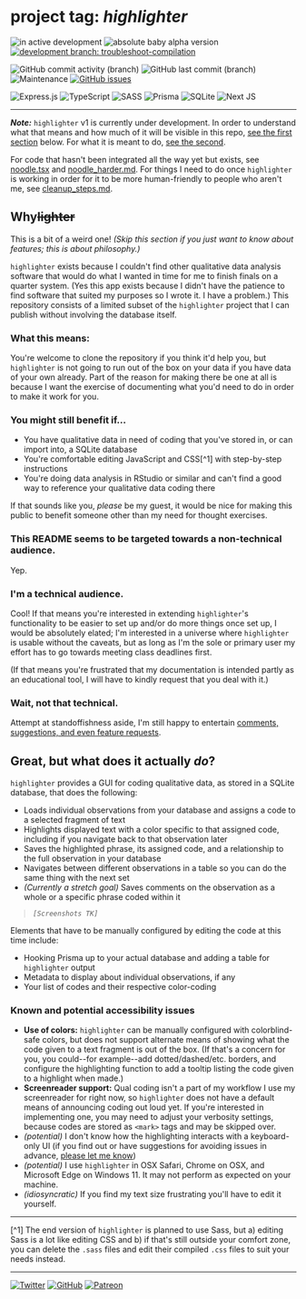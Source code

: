 # project tag: *highlighter*

![in active development](https://img.shields.io/badge/status%3A-in%20development-orange?style=for-the-badge) ![absolute baby alpha version](https://img.shields.io/badge/version%3A-0.0.1--alpha-red?style=for-the-badge) [![development branch: troubleshoot-compilation](https://img.shields.io/badge/development%20branch%3A-troubleshoot--compilation-blueviolet?style=for-the-badge)](https://github.com/cyrusae/highlighter-public/tree/troubleshoot-compilation)

![GitHub commit activity (branch)](https://img.shields.io/github/commit-activity/w/cyrusae/highlighter-public/troubleshoot-compilation?style=for-the-badge) ![GitHub last commit (branch)](https://img.shields.io/github/last-commit/cyrusae/highlighter-public/troubleshoot-compilation?style=for-the-badge) ![Maintenance](https://img.shields.io/maintenance/yes/2022?style=for-the-badge) [![GitHub issues](https://img.shields.io/github/issues/cyrusae/highlighter-public?style=for-the-badge)](https://github.com/cyrusae/highlighter-public/issues)

![Express.js](https://img.shields.io/badge/express.js-%23404d59.svg?style=flat-square&logo=express&logoColor=%2361DAFB) ![TypeScript](https://img.shields.io/badge/typescript-%23007ACC.svg?style=flat-square&logo=typescript&logoColor=white) ![SASS](https://img.shields.io/badge/SASS-hotpink.svg?style=flat-square&logo=SASS&logoColor=white) ![Prisma](https://img.shields.io/badge/Prisma-3982CE?style=flat-square&logo=Prisma&logoColor=white) ![SQLite](https://img.shields.io/badge/sqlite-%2307405e.svg?style=flat-square&logo=sqlite&logoColor=white) ![Next JS](https://img.shields.io/badge/Next-black?style=flat-square&logo=next.js&logoColor=white)

---

***Note:*** `highlighter` v1 is currently under development. In order to understand what that means and how much of it will be visible in this repo, [see the first section](#whylighter) below. For what it is meant to do, [see the second](#great-but-what-does-it-actually-do).

For code that hasn't been integrated all the way yet but exists, see [noodle.tsx](noodle.tsx) and [noodle_harder.md](noodle_harder.md). For things I need to do once `highlighter` is working in order for it to be more human-friendly to people who aren't me, see [cleanup_steps.md](cleanup_steps.md).

## Why~~lighter~~ 

This is a bit of a weird one! *(Skip this section if you just want to know about features; this is about philosophy.)*

`highlighter` exists because I couldn't find other qualitative data analysis software that would do what I wanted in time for me to finish finals on a quarter system. (Yes this app exists because I didn't have the patience to find software that suited my purposes so I wrote it. I have a problem.) This repository consists of a limited subset of the `highlighter` project that I can publish without involving the database itself.

### What this means:
You're welcome to clone the repository if you think it'd help you, but `highlighter` is not going to run out of the box on your data if you have data of your own already. Part of the reason for making there be one at all is because I want the exercise of documenting what you'd need to do in order to make it work for you.

### You might still benefit if...
- You have qualitative data in need of coding that you've stored in, or can import into, a SQLite database
- You're comfortable editing JavaScript and CSS[^1] with step-by-step instructions 
- You're doing data analysis in RStudio or similar and can't find a good way to reference your qualitative data coding there 

If that sounds like you, *please* be my guest, it would be nice for making this public to benefit someone other than my need for thought exercises.

### This README seems to be targeted towards a non-technical audience.
Yep.

### I'm a technical audience.
Cool! If that means you're interested in extending `highlighter`'s functionality to be easier to set up and/or do more things once set up, I would be absolutely elated; I'm interested in a universe where `highlighter` is usable without the caveats, but as long as I'm the sole or primary user my effort has to go towards meeting class deadlines first.

(If that means you're frustrated that my documentation is intended partly as an educational tool, I will have to kindly request that you deal with it.)

### Wait, not that technical. 
Attempt at standoffishness aside, I'm still happy to entertain [comments, suggestions, and even feature requests](https://github.com/cyrusae/highlighter-public/issues).

## Great, but what does it actually *do*?
`highlighter` provides a GUI for coding qualitative data, as stored in a SQLite database, that does the following:

- Loads individual observations from your database and assigns a code to a selected fragment of text
- Highlights displayed text with a color specific to that assigned code, including if you navigate back to that observation later 
- Saves the highlighted phrase, its assigned code, and a relationship to the full observation in your database
- Navigates between different observations in a table so you can do the same thing with the next set
- *(Currently a stretch goal)* Saves comments on the observation as a whole or a specific phrase coded within it

> *`[Screenshots TK]`*

Elements that have to be manually configured by editing the code at this time include:
- Hooking Prisma up to your actual database and adding a table for `highlighter` output
- Metadata to display about individual observations, if any
- Your list of codes and their respective color-coding 

### Known and potential accessibility issues
- **Use of colors:** `highlighter` can be manually configured with colorblind-safe colors, but does not support alternate means of showing what the code given to a text fragment is out of the box. (If that's a concern for you, you could--for example--add dotted/dashed/etc. borders, and configure the highlighting function to add a tooltip listing the code given to a highlight when made.) 
- **Screenreader support:** Qual coding isn't a part of my workflow I use my screenreader for right now, so `highlighter` does not have a default means of announcing coding out loud yet. If you're interested in implementing one, you may need to adjust your verbosity settings, because codes are stored as `<mark>` tags and may be skipped over.
- *(potential)* I don't know how the highlighting interacts with a keyboard-only UI (if you find out or have suggestions for avoiding issues in advance, [please let me know](https://github.com/cyrusae/highlighter-public/issues))
- *(potential)* I use `highlighter` in OSX Safari, Chrome on OSX, and Microsoft Edge on Windows 11. It may not perform as expected on your machine.
- *(idiosyncratic)* If you find my text size frustrating you'll have to edit it yourself.

***

[^1] The end version of `highlighter` is planned to use Sass, but a) editing Sass is a lot like editing CSS and b) if that's still outside your comfort zone, you can delete the `.sass` files and edit their compiled `.css` files to suit your needs instead.

---

[![Twitter](https://img.shields.io/badge/chrysopoetics-%231DA1F2.svg?style=for-the-badge&logo=Twitter&logoColor=white)](https://twitter.com/chrysopoetics) [![GitHub](https://img.shields.io/badge/github-%23121011.svg?style=for-the-badge&logo=github&logoColor=white)](https://github.com/cyrusae/) [![Patreon](https://img.shields.io/badge/Patreon-F96854?style=for-the-badge&logo=patreon&logoColor=white)](https://patreon.com/eosphoros)